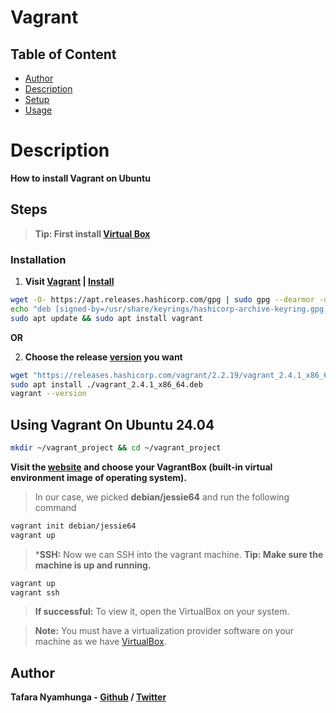 # Vagrant

## Table of Content
- [Author](#author)
- [Description](#description)
- [Setup](#steps)
- [Usage](#using-vagrant-on-ubuntu-2404)

# Description

**How to install Vagrant on Ubuntu**

## Steps

> **Tip: First install [Virtual Box](../virtualbox/README.md)**

### Installation

1. **Visit [Vagrant](https://developer.hashicorp.com/vagrant) | [Install](https://developer.hashicorp.com/vagrant/install)**

```bash
wget -O- https://apt.releases.hashicorp.com/gpg | sudo gpg --dearmor -o /usr/share/keyrings/hashicorp-archive-keyring.gpg
echo "deb [signed-by=/usr/share/keyrings/hashicorp-archive-keyring.gpg] https://apt.releases.hashicorp.com $(lsb_release -cs) main" | sudo tee /etc/apt/sources.list.d/hashicorp.list
sudo apt update && sudo apt install vagrant
```

**OR**

2. **Choose the release [version](https://releases.hashicorp.com/vagrant/) you want**

```bash
wget "https://releases.hashicorp.com/vagrant/2.2.19/vagrant_2.4.1_x86_64.deb"
sudo apt install ./vagrant_2.4.1_x86_64.deb
vagrant --version
```

## Using Vagrant On Ubuntu 24.04

```bash
mkdir ~/vagrant_project && cd ~/vagrant_project
```

**Visit the [website](https://portal.cloud.hashicorp.com/vagrant/discover) and choose your VagrantBox (built-in virtual environment image of operating system).**

> In our case, we picked **debian/jessie64** and run the following command

```bash
vagrant init debian/jessie64
vagrant up
```

> ***SSH:** Now we can SSH into the vagrant machine.
> **Tip: Make sure the machine is up and running.**

```bash
vagrant up
vagrant ssh
```

> **If successful:** To view it, open the VirtualBox on your system.

> **Note:** You must have a virtualization provider software on your machine as we have [VirtualBox](../virtualbox/README.md).

## Author

**Tafara Nyamhunga  - [Github](https://github.com/tafara-n) / [Twitter](https://twitter.com/tafaranyamhunga)**

